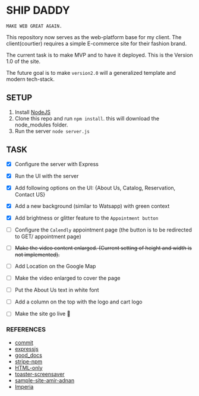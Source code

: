 # SHIP DADDY

`MAKE WEB GREAT AGAIN.`

This repository now serves as the web-platform base for my client. The client(courtier) 
requires a simple E-commerce site for their fashion brand.

The current task is to make MVP and to have it deployed. This is the Version 1.0 of the site.

The future goal is to make `version2.0` will a generalized template and modern tech-stack.


## SETUP

1. Install [NodeJS](https://nodejs.org/)
2. Clone this repo and run `npm install`. this will download the node_modules folder.
3. Run the server `node server.js`

## TASK

- [x] Configure the server with Express 
- [x] Run the UI with the server 
- [x] Add following options on the UI: {About Us, Catalog, Reservation, Contact US}
- [x] Add a new background (similar to Watsapp) with green context
- [x] Add brightness or glitter feature to the `Appointment button`
- [ ] Configure the `Calendly` appointment page (the button is to be redirected to GET/ appointment page)
- [ ] ~~Make the video content enlarged. (Current setting of height and width is not implemented).~~
- [ ] Add Location on the Google Map
- [ ] Make the video enlarged to cover the page
- [ ] Put the About Us text in white font
- [ ] Add a column on the top with the logo and cart logo
- [ ] Make the site go live :rocket:

               
### REFERENCES

- [commit](https://www.conventionalcommits.org/en/v1.0.0-beta.4/)
- [expressjs](https://expressjs.com/)
- [good_docs](https://johnjago.com/great-docs/)
- [stripe-npm](https://www.npmjs.com/package/stripe)
- [HTML-only](https://whitep4nth3r.com/blog/html-is-all-you-need-to-make-a-website/)
- [toaster-screensaver](https://www.bryanbraun.com/after-dark-css/all/flying-toasters.html)
- [sample-site-amir-adnan](https://amiradnan.com/en-us)
- [Imperia](https://imperia.store/)
